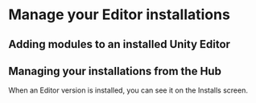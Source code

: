 # Manage your Editor installations

## Adding modules to an installed Unity Editor

<!--Pending info: is this under the gear icon on the Installs screen?-->

## Managing your installations from the Hub

When an Editor version is installed, you can see it on the Installs screen.

<!--add screenshot-->
